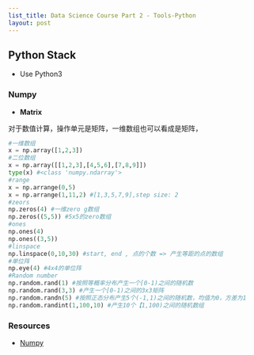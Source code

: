 ```yaml
---
list_title: Data Science Course Part 2 - Tools-Python
layout: post
---
```


## Python Stack

- Use Python3 

### Numpy

- **Matrix**

对于数值计算，操作单元是矩阵，一维数组也可以看成是矩阵，

```python
#一维数组
x = np.array([1,2,3])
#二位数组
x = np.array([[1,2,3],[4,5,6],[7,8,9]])
type(x) #<class 'numpy.ndarray'>
#range
x = np.arrange(0,5)
x = np.arrange(1,11,2) #[1,3,5,7,9],step size: 2
#zeors
np.zeros(4) #一维zero g数组
np.zeros((5,5)) #5x5的zero数组
#ones
np.ones(4)
np.ones((3,5))
#linspace
np.linspace(0,10,30) #start, end , 点的个数 => 产生等距的点的数组
#单位阵
np.eye(4) #4x4的单位阵
#Random number
np.random.rand(1) #按照等概率分布产生一个[0-1)之间的随机数
np.random.rand(3,3) #产生一个[0-1)之间的3x3矩阵
np.random.randn(5) #按照正态分布产生5个(-1,1)之间的随机数，均值为0，方差为1
np.random.randint(1,100,10) #产生10个【1,100)之间的随机数组
```


### Resources

- [Numpy](https://www.python-course.eu/numpy.php)